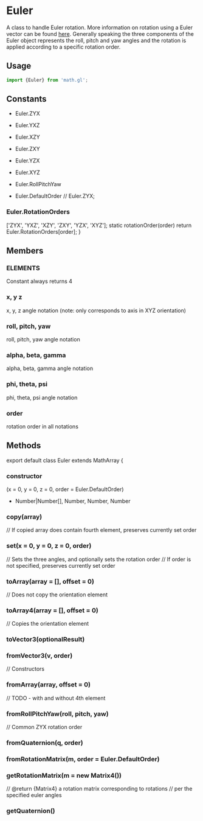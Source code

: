 # Euler

A class to handle Euler rotation. More information on rotation using a Euler vector can be found [here](https://en.wikipedia.org/wiki/Euler%27s_rotation_theorem). Generally speaking the three components of the Euler object represents the roll, pitch and yaw angles and the rotation is applied according to a specific rotation order.

## Usage

```js
import {Euler} from 'math.gl';
```


## Constants

* Euler.ZYX
* Euler.YXZ
* Euler.XZY
* Euler.ZXY
* Euler.YZX
* Euler.XYZ
* Euler.RollPitchYaw

* Euler.DefaultOrder // Euler.ZYX;

### Euler.RotationOrders
['ZYX', 'YXZ', 'XZY', 'ZXY', 'YZX', 'XYZ'];
  static rotationOrder(order) return Euler.RotationOrders[order]; }


## Members

### ELEMENTS

Constant always returns 4

### x, y z

x, y, z angle notation (note: only corresponds to axis in XYZ orientation)

### roll, pitch, yaw

roll, pitch, yaw angle notation

### alpha, beta, gamma

alpha, beta, gamma angle notation

### phi, theta, psi

phi, theta, psi angle notation

### order

rotation order in all notations


## Methods


export default class Euler extends MathArray {

### constructor

(x = 0, y = 0, z = 0, order = Euler.DefaultOrder)
 * Number|Number[], Number, Number, Number


### copy(array)

// If copied array does contain fourth element, preserves currently set order


### set(x = 0, y = 0, z = 0, order)

// Sets the three angles, and optionally sets the rotation order
// If order is not specified, preserves currently set order


### toArray(array = [], offset = 0)

// Does not copy the orientation element


### toArray4(array = [], offset = 0)

// Copies the orientation element


### toVector3(optionalResult)


### fromVector3(v, order)

// Constructors

### fromArray(array, offset = 0)

// TODO - with and without 4th element


### fromRollPitchYaw(roll, pitch, yaw)

// Common ZYX rotation order


### fromQuaternion(q, order)


### fromRotationMatrix(m, order = Euler.DefaultOrder)


### getRotationMatrix(m = new Matrix4())

// @return {Matrix4} a rotation matrix corresponding to rotations
//   per the specified euler angles

### getQuaternion()
